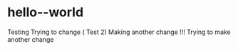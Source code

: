 # hello--world
Testing 
Trying to change ( Test 2)
Making another change !!!
Trying to make another change 
